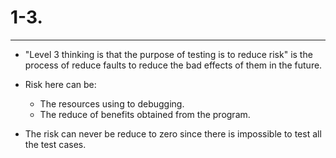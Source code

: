 # 1-3. #

----------
- "Level 3 thinking is that the purpose of testing is
to reduce risk" is the process of reduce faults to reduce the bad effects of them in the future.
- Risk here can be:

	
	- The resources using to debugging.
	- The reduce of benefits obtained from the program.

- The risk can never be reduce to zero since there is impossible to test all the test cases.